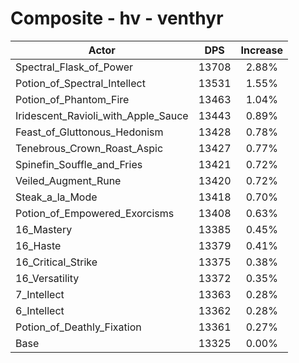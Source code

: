 # Composite - hv - venthyr
| Actor | DPS | Increase |
|---|:---:|:---:|
|Spectral_Flask_of_Power|13708|2.88%|
|Potion_of_Spectral_Intellect|13531|1.55%|
|Potion_of_Phantom_Fire|13463|1.04%|
|Iridescent_Ravioli_with_Apple_Sauce|13443|0.89%|
|Feast_of_Gluttonous_Hedonism|13428|0.78%|
|Tenebrous_Crown_Roast_Aspic|13427|0.77%|
|Spinefin_Souffle_and_Fries|13421|0.72%|
|Veiled_Augment_Rune|13420|0.72%|
|Steak_a_la_Mode|13418|0.70%|
|Potion_of_Empowered_Exorcisms|13408|0.63%|
|16_Mastery|13385|0.45%|
|16_Haste|13379|0.41%|
|16_Critical_Strike|13375|0.38%|
|16_Versatility|13372|0.35%|
|7_Intellect|13363|0.28%|
|6_Intellect|13362|0.28%|
|Potion_of_Deathly_Fixation|13361|0.27%|
|Base|13325|0.00%|
